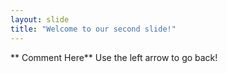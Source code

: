 ```yaml
---
layout: slide
title: "Welcome to our second slide!"
---
```

** Comment Here**
Use the left arrow to go back!
